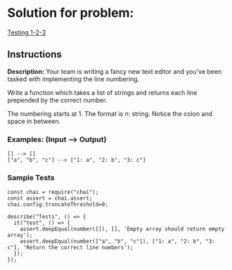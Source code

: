 # Solution for problem:

[Testing 1-2-3](https://www.codewars.com/kata/54bf85e3d5b56c7a05000cf9)

## Instructions

**Description:**
Your team is writing a fancy new text editor and you've been tasked with implementing the line numbering.

Write a function which takes a list of strings and returns each line prepended by the correct number.

The numbering starts at 1. The format is n: string. Notice the colon and space in between.

### Examples: (Input --> Output)

```plaintext
[] --> []
["a", "b", "c"] --> ["1: a", "2: b", "3: c"]
```

### Sample Tests

```plaintext
const chai = require("chai");
const assert = chai.assert;
chai.config.truncateThreshold=0;

describe("Tests", () => {
  it("test", () => {
    assert.deepEqual(number([]), [], 'Empty array should return empty array');
    assert.deepEqual(number(["a", "b", "c"]), ["1: a", "2: b", "3: c"], 'Return the correct line numbers');
  });
});
```
